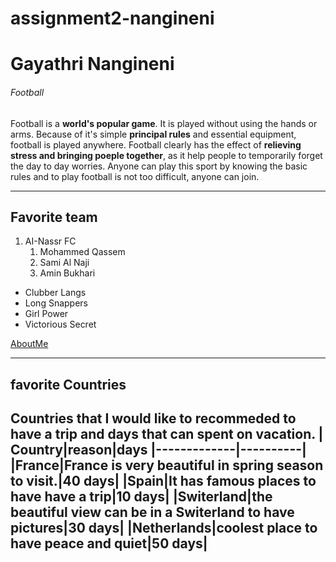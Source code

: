 # assignment2-nangineni
# Gayathri Nangineni
###### Football
Football is a **world's popular game**. It is played without using the hands or arms. Because of it's simple **principal rules** and essential equipment, football is played anywhere. Football clearly has the effect of 
**relieving stress and bringing poeple together**, as it help people to temporarily forget the day to day worries. Anyone can play this sport by knowing the basic rules and to play football is not too difficult, anyone can join. 
*****
## Favorite team
1. AI-Nassr FC
    1. Mohammed Qassem
    4. Sami Al Naji
    17. Amin Bukhari
- Clubber Langs
- Long Snappers
- Girl Power
- Victorious Secret

[AboutMe](https://github.com/Nangineni33/assignment2-nangineni/blob/main/VS.jpeg)
*****
## favorite Countries
Countries that I would like to recommeded to have a trip and days that can spent on vacation.
| Country|reason|days
|-------------|----------|
|France|France is very beautiful in spring season to visit.|40 days|
|Spain|It has famous places to have have a trip|10 days|
|Switerland|the beautiful view can be in a Switerland to have pictures|30 days|
|Netherlands|coolest place to have peace and quiet|50 days|
------------------

